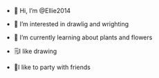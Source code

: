 - 👋 Hi, I’m @Ellie2014
- 👀 I’m interested in drawlig and wrighting
  
- 🌱 I’m currently learning about plants and flowers
- 🗒️I like drawing
- 🎉I like to party with friends

<!---
Ellie2014/Ellie2014 is a ✨ special ✨ repository because its `README.md` (this file) appears on your GitHub profile.
You can click the Preview link to take a look at your changes.
--->
